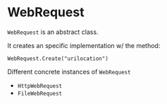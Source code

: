 # WebRequest

`WebRequest` is an abstract class.

It creates an specific implementation w/ the method:

`WebRequest.Create("urilocation")`

Different concrete instances of `WebRequest`
- `HttpWebRequest`
- `FileWebRequest`



